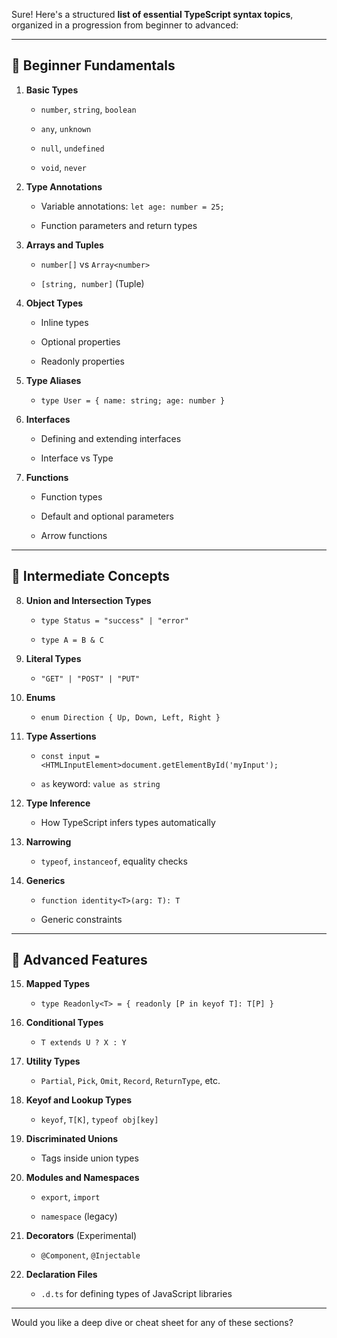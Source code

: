 Sure! Here's a structured **list of essential TypeScript syntax topics**, organized in a progression from beginner to advanced:

---

## 🧱 **Beginner Fundamentals**

1. **Basic Types**
    
    - `number`, `string`, `boolean`
        
    - `any`, `unknown`
        
    - `null`, `undefined`
        
    - `void`, `never`
        
2. **Type Annotations**
    
    - Variable annotations: `let age: number = 25;`
        
    - Function parameters and return types
        
3. **Arrays and Tuples**
    
    - `number[]` vs `Array<number>`
        
    - `[string, number]` (Tuple)
        
4. **Object Types**
    
    - Inline types
        
    - Optional properties
        
    - Readonly properties
        
5. **Type Aliases**
    
    - `type User = { name: string; age: number }`
        
6. **Interfaces**
    
    - Defining and extending interfaces
        
    - Interface vs Type
        
7. **Functions**
    
    - Function types
        
    - Default and optional parameters
        
    - Arrow functions
        

---

## 🧭 **Intermediate Concepts**

8. **Union and Intersection Types**
    
    - `type Status = "success" | "error"`
        
    - `type A = B & C`
        
9. **Literal Types**
    
    - `"GET" | "POST" | "PUT"`
        
10. **Enums**
    
    - `enum Direction { Up, Down, Left, Right }`
        
11. **Type Assertions**
    
    - `const input = <HTMLInputElement>document.getElementById('myInput');`
        
    - `as` keyword: `value as string`
        
12. **Type Inference**
    
    - How TypeScript infers types automatically
        
13. **Narrowing**
    
    - `typeof`, `instanceof`, equality checks
        
14. **Generics**
    
    - `function identity<T>(arg: T): T`
        
    - Generic constraints
        

---

## 🧠 **Advanced Features**

15. **Mapped Types**
    
    - `type Readonly<T> = { readonly [P in keyof T]: T[P] }`
        
16. **Conditional Types**
    
    - `T extends U ? X : Y`
        
17. **Utility Types**
    
    - `Partial`, `Pick`, `Omit`, `Record`, `ReturnType`, etc.
        
18. **Keyof and Lookup Types**
    
    - `keyof`, `T[K]`, `typeof obj[key]`
        
19. **Discriminated Unions**
    
    - Tags inside union types
        
20. **Modules and Namespaces**
    
    - `export`, `import`
        
    - `namespace` (legacy)
        
21. **Decorators** (Experimental)
    
    - `@Component`, `@Injectable`
        
22. **Declaration Files**
    
    - `.d.ts` for defining types of JavaScript libraries
        

---

Would you like a deep dive or cheat sheet for any of these sections?